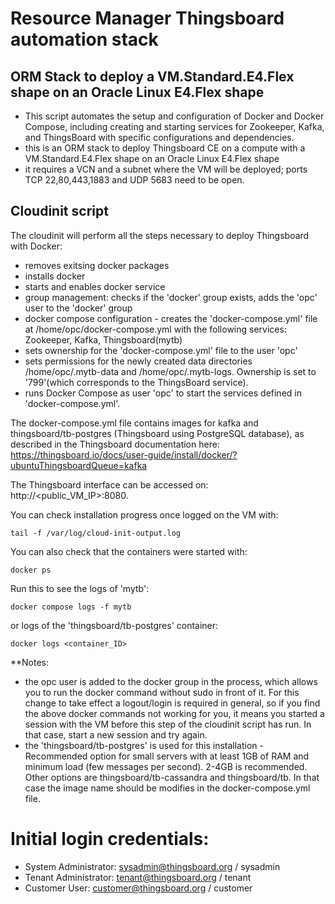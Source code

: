 # Resource Manager Thingsboard automation stack

## ORM Stack to deploy a VM.Standard.E4.Flex shape on an Oracle Linux E4.Flex shape
- This script automates the setup and configuration of Docker and Docker Compose, including creating and starting services for Zookeeper, Kafka, and ThingsBoard with specific configurations and dependencies.
- this is an ORM stack to deploy Thingsboard CE on a compute with a VM.Standard.E4.Flex shape on an Oracle Linux E4.Flex shape
- it requires a VCN and a subnet where the VM will be deployed; ports TCP 22,80,443,1883 and UDP 5683 need to be open. 

## Cloudinit script

The cloudinit will perform all the steps necessary to deploy Thingsboard with Docker:
- removes exitsing docker packages
- installs docker
- starts and enables docker service
- group management: checks if the 'docker' group exists, adds the 'opc' user to the 'docker' group 
- docker compose configuration - creates the 'docker-compose.yml' file at /home/opc/docker-compose.yml with the following services: Zookeeper, Kafka, Thingsboard(mytb)
- sets ownership for the 'docker-compose.yml' file to the user 'opc'
- sets permissions for the newly created data directories /home/opc/.mytb-data and /home/opc/.mytb-logs. Ownership is set to '799'(which corresponds to the ThingsBoard service).
- runs Docker Compose as user 'opc' to start the services defined in 'docker-compose.yml'.

The docker-compose.yml file contains images for kafka and thingsboard/tb-postgres (Thingsboard using PostgreSQL database),  as described in the Thingsboard documentation here: https://thingsboard.io/docs/user-guide/install/docker/?ubuntuThingsboardQueue=kafka



The Thingsboard interface can be accessed on: http://<public_VM_IP>:8080.

You can check installation progress once logged on the VM with:
```
tail -f /var/log/cloud-init-output.log
```
You can also check that the containers were started with:
```
docker ps
```
Run this to see the logs of 'mytb':
```
docker compose logs -f mytb
```
or logs of the 'thingsboard/tb-postgres' container:
```
docker logs <container_ID>
```

**Notes: 
- the opc user is added to the docker group in the process, which allows you to run the docker command without sudo in front of it. For this change to take effect a logout/login is required in general, so if you find the above docker commands not working for you, it means you started a session with the VM before this step of the cloudinit script has run. In that case, start a new session and try again.
- the 'thingsboard/tb-postgres' is used for this installation - Recommended option for small servers with at least 1GB of RAM and minimum load (few messages per second). 2-4GB is recommended. Other options are thingsboard/tb-cassandra and thingsboard/tb. In that case the image name should be modifies in the docker-compose.yml file.

# Initial login credentials:
  - System Administrator: sysadmin@thingsboard.org / sysadmin
  - Tenant Administrator: tenant@thingsboard.org / tenant
  - Customer User: customer@thingsboard.org / customer

